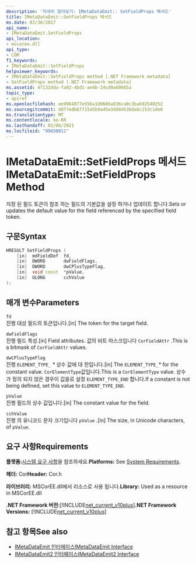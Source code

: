 ```yaml
---
description: '자세히 알아보기: IMetaDataEmit:: SetFieldProps 메서드'
title: IMetaDataEmit::SetFieldProps 메서드
ms.date: 03/30/2017
api_name:
- IMetaDataEmit.SetFieldProps
api_location:
- mscoree.dll
api_type:
- COM
f1_keywords:
- IMetaDataEmit::SetFieldProps
helpviewer_keywords:
- IMetaDataEmit::SetFieldProps method [.NET Framework metadata]
- SetFieldProps method [.NET Framework metadata]
ms.assetid: 47132dda-fa92-4bd1-ae4b-24cd9a60665a
topic_type:
- apiref
ms.openlocfilehash: ee9964077e556a1d0666a836ca0c3bab92540252
ms.sourcegitcommit: ddf7edb67715a5b9a45e3dd44536dabc153c1de0
ms.translationtype: MT
ms.contentlocale: ko-KR
ms.lasthandoff: 02/06/2021
ms.locfileid: "99658011"
---
```

# <a name="imetadataemitsetfieldprops-method"></a><span data-ttu-id="fe627-103">IMetaDataEmit::SetFieldProps 메서드</span><span class="sxs-lookup"><span data-stu-id="fe627-103">IMetaDataEmit::SetFieldProps Method</span></span>

<span data-ttu-id="fe627-104">지정 된 필드 토큰이 참조 하는 필드의 기본값을 설정 하거나 업데이트 합니다.</span><span class="sxs-lookup"><span data-stu-id="fe627-104">Sets or updates the default value for the field referenced by the specified field token.</span></span>  
  
## <a name="syntax"></a><span data-ttu-id="fe627-105">구문</span><span class="sxs-lookup"><span data-stu-id="fe627-105">Syntax</span></span>  
  
```cpp  
HRESULT SetFieldProps (  
    [in]  mdFieldDef  fd,
    [in]  DWORD       dwFieldFlags,
    [in]  DWORD       dwCPlusTypeFlag,
    [in]  void const  *pValue,
    [in]  ULONG       cchValue
);  
```  
  
## <a name="parameters"></a><span data-ttu-id="fe627-106">매개 변수</span><span class="sxs-lookup"><span data-stu-id="fe627-106">Parameters</span></span>  

 `fd`  
 <span data-ttu-id="fe627-107">진행 대상 필드의 토큰입니다.</span><span class="sxs-lookup"><span data-stu-id="fe627-107">[in] The token for the target field.</span></span>  
  
 `dwFieldFlags`  
 <span data-ttu-id="fe627-108">진행 필드 특성.</span><span class="sxs-lookup"><span data-stu-id="fe627-108">[in] Field attributes.</span></span> <span data-ttu-id="fe627-109">값의 비트 마스크입니다 `CorFieldAttr` .</span><span class="sxs-lookup"><span data-stu-id="fe627-109">This is a bitmask of `CorFieldAttr` values.</span></span>  
  
 `dwCPlusTypeFlag`  
 <span data-ttu-id="fe627-110">진행 `ELEMENT_TYPE_` *\** 상수 값에 대 한입니다.</span><span class="sxs-lookup"><span data-stu-id="fe627-110">[in] The `ELEMENT_TYPE_`*\** for the constant value.</span></span> <span data-ttu-id="fe627-111">`CorElementType`값입니다.</span><span class="sxs-lookup"><span data-stu-id="fe627-111">This is a `CorElementType` value.</span></span> <span data-ttu-id="fe627-112">상수가 정의 되지 않은 경우이 값을로 설정 `ELEMENT_TYPE_END` 합니다.</span><span class="sxs-lookup"><span data-stu-id="fe627-112">If a constant is not being defined, set this value to `ELEMENT_TYPE_END`.</span></span>  
  
 `pValue`  
 <span data-ttu-id="fe627-113">진행 필드의 상수 값입니다.</span><span class="sxs-lookup"><span data-stu-id="fe627-113">[in] The constant value for the field.</span></span>  
  
 `cchValue`  
 <span data-ttu-id="fe627-114">진행 의 유니코드 문자 크기입니다 `pValue` .</span><span class="sxs-lookup"><span data-stu-id="fe627-114">[in] The size, in Unicode characters, of `pValue`.</span></span>  
  
## <a name="requirements"></a><span data-ttu-id="fe627-115">요구 사항</span><span class="sxs-lookup"><span data-stu-id="fe627-115">Requirements</span></span>  

 <span data-ttu-id="fe627-116">**플랫폼:**[시스템 요구 사항](../../get-started/system-requirements.md)을 참조하세요.</span><span class="sxs-lookup"><span data-stu-id="fe627-116">**Platforms:** See [System Requirements](../../get-started/system-requirements.md).</span></span>  
  
 <span data-ttu-id="fe627-117">**헤더:** Cor</span><span class="sxs-lookup"><span data-stu-id="fe627-117">**Header:** Cor.h</span></span>  
  
 <span data-ttu-id="fe627-118">**라이브러리:** MSCorEE.dll에서 리소스로 사용 됩니다.</span><span class="sxs-lookup"><span data-stu-id="fe627-118">**Library:** Used as a resource in MSCorEE.dll</span></span>  
  
 <span data-ttu-id="fe627-119">**.NET Framework 버전:**[!INCLUDE[net_current_v10plus](../../../../includes/net-current-v10plus-md.md)]</span><span class="sxs-lookup"><span data-stu-id="fe627-119">**.NET Framework Versions:** [!INCLUDE[net_current_v10plus](../../../../includes/net-current-v10plus-md.md)]</span></span>  
  
## <a name="see-also"></a><span data-ttu-id="fe627-120">참고 항목</span><span class="sxs-lookup"><span data-stu-id="fe627-120">See also</span></span>

- [<span data-ttu-id="fe627-121">IMetaDataEmit 인터페이스</span><span class="sxs-lookup"><span data-stu-id="fe627-121">IMetaDataEmit Interface</span></span>](imetadataemit-interface.md)
- [<span data-ttu-id="fe627-122">IMetaDataEmit2 인터페이스</span><span class="sxs-lookup"><span data-stu-id="fe627-122">IMetaDataEmit2 Interface</span></span>](imetadataemit2-interface.md)
